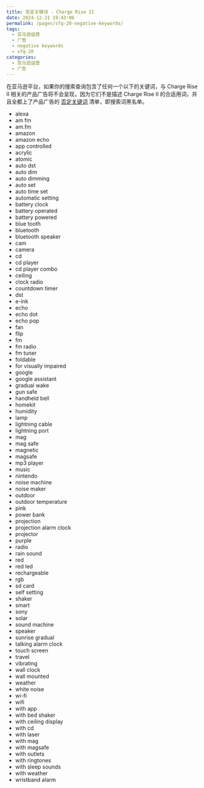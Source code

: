 ```yaml
---
title: 否定关键词 - Charge Rise II
date: 2024-12-31 19:43:06
permalink: /pages/sfq-20-negative-keywords/
tags:
  - 亚马逊运营
  - 广告
  - negative keywords
  - sfq-20
categories:
  - 亚马逊运营
  - 广告
---
```


在亚马逊平台，如果你的搜索查询包含了任何一个以下的关键词，与 Charge Rise II 相关的产品广告将不会呈现，因为它们不是描述 Charge Rise II 的合适用词，并且全都上了产品广告的 [否定关键词](/pages/negative-keywords/) 清单，即搜索词黑名单。

<!-- more -->

- alexa
- am fm
- am.fm
- amazon
- amazon echo
- app controlled
- acrylic
- atomic
- auto dst
- auto dim
- auto dimming
- auto set
- auto time set
- automatic setting
- battery clock
- battery operated
- battery powered
- blue tooth
- bluetooth
- bluetooth speaker
- cam
- camera
- cd
- cd player
- cd player combo
- ceiling
- clock radio
- countdown timer
- dst
- e-ink
- echo
- echo dot
- echo pop
- fan
- flip
- fm
- fm radio
- fm tuner
- foldable
- for visually impaired
- google
- google assistant
- gradual wake
- gun safe
- handheld bell
- homekit
- humidity
- lamp
- lightning cable
- lightning port
- mag
- mag safe
- magnetic
- magsafe
- mp3 player
- music
- nintendo
- noise machine
- noise maker
- outdoor
- outdoor temperature
- pink
- power bank
- projection
- projection alarm clock
- projector
- purple
- radio
- rain sound
- red
- red led
- rechargeable
- rgb
- sd card
- self setting
- shaker
- smart
- sony
- solar
- sound machine
- speaker
- sunrise gradual
- talking alarm clock
- touch screen
- travel
- vibrating
- wall clock
- wall mounted
- weather
- white noise
- wi-fi
- wifi
- with app
- with bed shaker
- with ceiling display
- with cd
- with laser
- with mag
- with magsafe
- with outlets
- with ringtones
- with sleep sounds
- with weather
- wristband alarm
